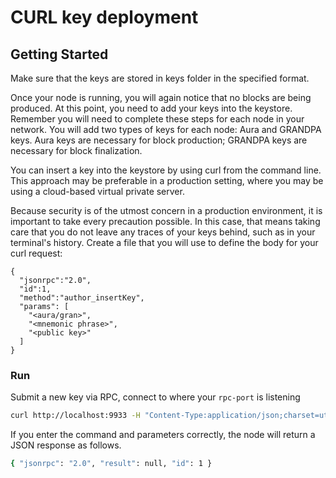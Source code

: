 # CURL key deployment

## Getting Started

Make sure that the keys are stored in keys folder in the specified format.

Once your node is running, you will again notice that no blocks are being produced. At this point, you need to add your keys into the keystore. Remember you will need to complete these steps for each node in your network. You will add two types of keys for each node: Aura and GRANDPA keys. Aura keys are necessary for block production; GRANDPA keys are necessary for block finalization.

You can insert a key into the keystore by using curl from the command line. This approach may be preferable in a production setting, where you may be using a cloud-based virtual private server.

Because security is of the utmost concern in a production environment, it is important to take every precaution possible. In this case, that means taking care that you do not leave any traces of your keys behind, such as in your terminal's history. Create a file that you will use to define the body for your curl request:

```
{
  "jsonrpc":"2.0",
  "id":1,
  "method":"author_insertKey",
  "params": [
    "<aura/gran>",
    "<mnemonic phrase>",
    "<public key>"
  ]
}
```

### Run

Submit a new key via RPC, connect to where your `rpc-port` is listening

```sh
curl http://localhost:9933 -H "Content-Type:application/json;charset=utf-8" -d "@/path/to/file"

```
If you enter the command and parameters correctly, the node will return a JSON response as follows.
```sh
{ "jsonrpc": "2.0", "result": null, "id": 1 }

```
